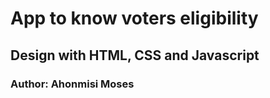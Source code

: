 # App to know voters eligibility
## Design with HTML, CSS and Javascript
### Author: Ahonmisi Moses
